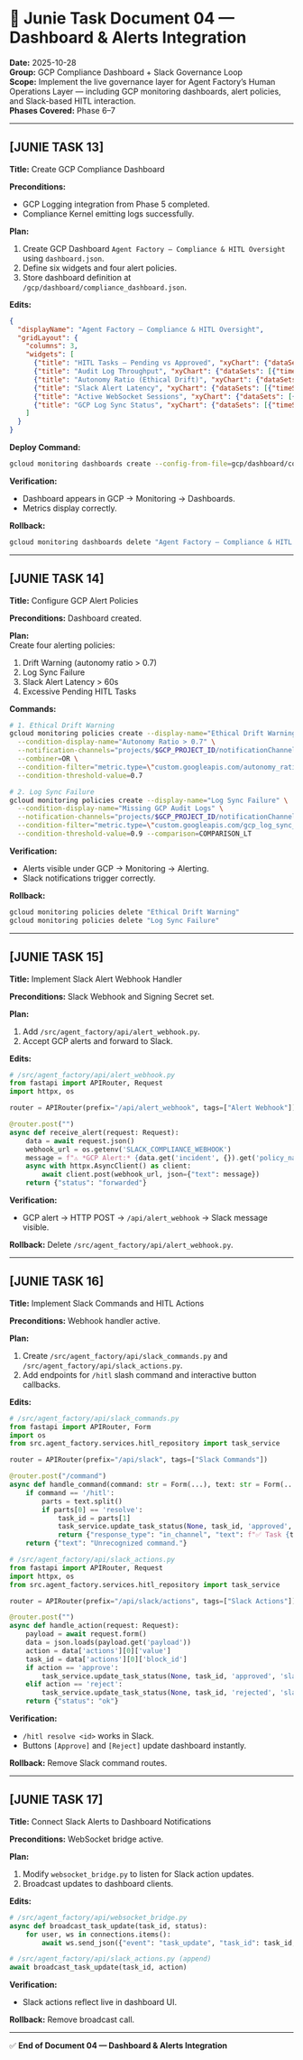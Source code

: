 # 🧱 Junie Task Document 04 — Dashboard & Alerts Integration
**Date:** 2025-10-28  
**Group:** GCP Compliance Dashboard + Slack Governance Loop  
**Scope:** Implement the live governance layer for Agent Factory’s Human Operations Layer — including GCP monitoring dashboards, alert policies, and Slack-based HITL interaction.  
**Phases Covered:** Phase 6–7

---

## [JUNIE TASK 13]
**Title:** Create GCP Compliance Dashboard

**Preconditions:**  
- GCP Logging integration from Phase 5 completed.  
- Compliance Kernel emitting logs successfully.

**Plan:**  
1. Create GCP Dashboard `Agent Factory – Compliance & HITL Oversight` using `dashboard.json`.  
2. Define six widgets and four alert policies.  
3. Store dashboard definition at `/gcp/dashboard/compliance_dashboard.json`.

**Edits:**
```json
{
  "displayName": "Agent Factory – Compliance & HITL Oversight",
  "gridLayout": {
    "columns": 3,
    "widgets": [
      {"title": "HITL Tasks – Pending vs Approved", "xyChart": {"dataSets": [{"timeSeriesQuery": {"timeSeriesFilter": {"filter": "metric.type=\"custom.googleapis.com/hitl_tasks_count\""}}}]}},
      {"title": "Audit Log Throughput", "xyChart": {"dataSets": [{"timeSeriesQuery": {"timeSeriesFilter": {"filter": "metric.type=\"custom.googleapis.com/audit_events_per_minute\""}}}]}},
      {"title": "Autonomy Ratio (Ethical Drift)", "xyChart": {"dataSets": [{"timeSeriesQuery": {"timeSeriesFilter": {"filter": "metric.type=\"custom.googleapis.com/autonomy_ratio\""}}}]}},
      {"title": "Slack Alert Latency", "xyChart": {"dataSets": [{"timeSeriesQuery": {"timeSeriesFilter": {"filter": "metric.type=\"custom.googleapis.com/slack_alert_latency\""}}}]}},
      {"title": "Active WebSocket Sessions", "xyChart": {"dataSets": [{"timeSeriesQuery": {"timeSeriesFilter": {"filter": "metric.type=\"custom.googleapis.com/ws_connections\""}}}]}},
      {"title": "GCP Log Sync Status", "xyChart": {"dataSets": [{"timeSeriesQuery": {"timeSeriesFilter": {"filter": "metric.type=\"custom.googleapis.com/gcp_log_sync_success\""}}}]}}
    ]
  }
}
```

**Deploy Command:**
```bash
gcloud monitoring dashboards create --config-from-file=gcp/dashboard/compliance_dashboard.json
```

**Verification:**
- Dashboard appears in GCP → Monitoring → Dashboards.
- Metrics display correctly.

**Rollback:**
```bash
gcloud monitoring dashboards delete "Agent Factory – Compliance & HITL Oversight"
```

---

## [JUNIE TASK 14]
**Title:** Configure GCP Alert Policies

**Preconditions:** Dashboard created.

**Plan:**  
Create four alerting policies:
1. Drift Warning (autonomy ratio > 0.7)
2. Log Sync Failure
3. Slack Alert Latency > 60s
4. Excessive Pending HITL Tasks

**Commands:**
```bash
# 1. Ethical Drift Warning
gcloud monitoring policies create --display-name="Ethical Drift Warning" \
  --condition-display-name="Autonomy Ratio > 0.7" \
  --notification-channels="projects/$GCP_PROJECT_ID/notificationChannels/slack-channel" \
  --combiner=OR \
  --condition-filter="metric.type=\"custom.googleapis.com/autonomy_ratio\" AND metric.label.phase=\"Governance Kernel\"" \
  --condition-threshold-value=0.7

# 2. Log Sync Failure
gcloud monitoring policies create --display-name="Log Sync Failure" \
  --condition-display-name="Missing GCP Audit Logs" \
  --notification-channels="projects/$GCP_PROJECT_ID/notificationChannels/slack-channel" \
  --condition-filter="metric.type=\"custom.googleapis.com/gcp_log_sync_success\"" \
  --condition-threshold-value=0.9 --comparison=COMPARISON_LT
```

**Verification:**
- Alerts visible under GCP → Monitoring → Alerting.
- Slack notifications trigger correctly.

**Rollback:**
```bash
gcloud monitoring policies delete "Ethical Drift Warning"
gcloud monitoring policies delete "Log Sync Failure"
```

---

## [JUNIE TASK 15]
**Title:** Implement Slack Alert Webhook Handler

**Preconditions:** Slack Webhook and Signing Secret set.

**Plan:**
1. Add `/src/agent_factory/api/alert_webhook.py`.
2. Accept GCP alerts and forward to Slack.

**Edits:**
```python
# /src/agent_factory/api/alert_webhook.py
from fastapi import APIRouter, Request
import httpx, os

router = APIRouter(prefix="/api/alert_webhook", tags=["Alert Webhook"])

@router.post("")
async def receive_alert(request: Request):
    data = await request.json()
    webhook_url = os.getenv('SLACK_COMPLIANCE_WEBHOOK')
    message = f"⚠️ *GCP Alert:* {data.get('incident', {}).get('policy_name', 'Unknown')}\nStatus: {data.get('incident', {}).get('state', 'N/A')}"
    async with httpx.AsyncClient() as client:
        await client.post(webhook_url, json={"text": message})
    return {"status": "forwarded"}
```

**Verification:**
- GCP alert → HTTP POST → `/api/alert_webhook` → Slack message visible.

**Rollback:** Delete `/src/agent_factory/api/alert_webhook.py`.

---

## [JUNIE TASK 16]
**Title:** Implement Slack Commands and HITL Actions

**Preconditions:** Webhook handler active.

**Plan:**
1. Create `/src/agent_factory/api/slack_commands.py` and `/src/agent_factory/api/slack_actions.py`.
2. Add endpoints for `/hitl` slash command and interactive button callbacks.

**Edits:**
```python
# /src/agent_factory/api/slack_commands.py
from fastapi import APIRouter, Form
import os
from src.agent_factory.services.hitl_repository import task_service

router = APIRouter(prefix="/api/slack", tags=["Slack Commands"])

@router.post("/command")
async def handle_command(command: str = Form(...), text: str = Form(...)):
    if command == '/hitl':
        parts = text.split()
        if parts[0] == 'resolve':
            task_id = parts[1]
            task_service.update_task_status(None, task_id, 'approved', 'slack_user')
            return {"response_type": "in_channel", "text": f"✅ Task {task_id} approved."}
    return {"text": "Unrecognized command."}

# /src/agent_factory/api/slack_actions.py
from fastapi import APIRouter, Request
import httpx, os
from src.agent_factory.services.hitl_repository import task_service

router = APIRouter(prefix="/api/slack/actions", tags=["Slack Actions"])

@router.post("")
async def handle_action(request: Request):
    payload = await request.form()
    data = json.loads(payload.get('payload'))
    action = data['actions'][0]['value']
    task_id = data['actions'][0]['block_id']
    if action == 'approve':
        task_service.update_task_status(None, task_id, 'approved', 'slack_user')
    elif action == 'reject':
        task_service.update_task_status(None, task_id, 'rejected', 'slack_user')
    return {"status": "ok"}
```

**Verification:**
- `/hitl resolve <id>` works in Slack.
- Buttons `[Approve]` and `[Reject]` update dashboard instantly.

**Rollback:** Remove Slack command routes.

---

## [JUNIE TASK 17]
**Title:** Connect Slack Alerts to Dashboard Notifications

**Preconditions:** WebSocket bridge active.

**Plan:**
1. Modify `websocket_bridge.py` to listen for Slack action updates.
2. Broadcast updates to dashboard clients.

**Edits:**
```python
# /src/agent_factory/api/websocket_bridge.py
async def broadcast_task_update(task_id, status):
    for user, ws in connections.items():
        await ws.send_json({"event": "task_update", "task_id": task_id, "status": status})

# /src/agent_factory/api/slack_actions.py (append)
await broadcast_task_update(task_id, action)
```

**Verification:**
- Slack actions reflect live in dashboard UI.

**Rollback:** Remove broadcast call.

---

✅ **End of Document 04 — Dashboard & Alerts Integration**